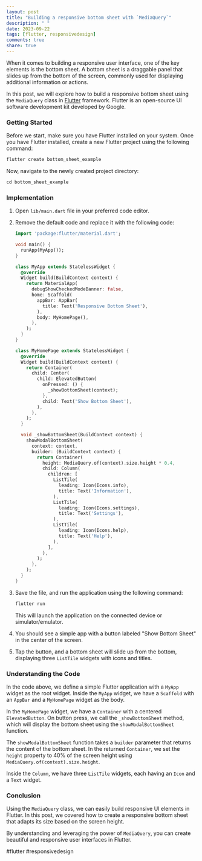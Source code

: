 ```yaml
---
layout: post
title: "Building a responsive bottom sheet with `MediaQuery`"
description: " "
date: 2023-09-22
tags: [flutter, responsivedesign]
comments: true
share: true
---
```


When it comes to building a responsive user interface, one of the key elements is the bottom sheet. A bottom sheet is a draggable panel that slides up from the bottom of the screen, commonly used for displaying additional information or actions.

In this post, we will explore how to build a responsive bottom sheet using the `MediaQuery` class in [Flutter](https://flutter.dev/) framework. Flutter is an open-source UI software development kit developed by Google.

### Getting Started

Before we start, make sure you have Flutter installed on your system. Once you have Flutter installed, create a new Flutter project using the following command:

```dart
flutter create bottom_sheet_example
```

Now, navigate to the newly created project directory:

```dart
cd bottom_sheet_example
```

### Implementation

1. Open `lib/main.dart` file in your preferred code editor.

2. Remove the default code and replace it with the following code:

   ```dart
   import 'package:flutter/material.dart';

   void main() {
     runApp(MyApp());
   }

   class MyApp extends StatelessWidget {
     @override
     Widget build(BuildContext context) {
       return MaterialApp(
         debugShowCheckedModeBanner: false,
         home: Scaffold(
           appBar: AppBar(
             title: Text('Responsive Bottom Sheet'),
           ),
           body: MyHomePage(),
         ),
       );
     }
   }

   class MyHomePage extends StatelessWidget {
     @override
     Widget build(BuildContext context) {
       return Container(
         child: Center(
           child: ElevatedButton(
             onPressed: () {
               _showBottomSheet(context);
             },
             child: Text('Show Bottom Sheet'),
           ),
         ),
       );
     }

     void _showBottomSheet(BuildContext context) {
       showModalBottomSheet(
         context: context,
         builder: (BuildContext context) {
           return Container(
             height: MediaQuery.of(context).size.height * 0.4,
             child: Column(
               children: [
                 ListTile(
                   leading: Icon(Icons.info),
                   title: Text('Information'),
                 ),
                 ListTile(
                   leading: Icon(Icons.settings),
                   title: Text('Settings'),
                 ),
                 ListTile(
                   leading: Icon(Icons.help),
                   title: Text('Help'),
                 ),
               ],
             ),
           );
         },
       );
     }
   }
   ```

3. Save the file, and run the application using the following command:

   ```dart
   flutter run
   ```

   This will launch the application on the connected device or simulator/emulator.

4. You should see a simple app with a button labeled "Show Bottom Sheet" in the center of the screen.

5. Tap the button, and a bottom sheet will slide up from the bottom, displaying three `ListTile` widgets with icons and titles.

### Understanding the Code

In the code above, we define a simple Flutter application with a `MyApp` widget as the root widget. Inside the `MyApp` widget, we have a `Scaffold` with an `AppBar` and a `MyHomePage` widget as the body.

In the `MyHomePage` widget, we have a `Container` with a centered `ElevatedButton`. On button press, we call the `_showBottomSheet` method, which will display the bottom sheet using the `showModalBottomSheet` function.

The `showModalBottomSheet` function takes a `builder` parameter that returns the content of the bottom sheet. In the returned `Container`, we set the `height` property to 40% of the screen height using `MediaQuery.of(context).size.height`.

Inside the `Column`, we have three `ListTile` widgets, each having an `Icon` and a `Text` widget.

### Conclusion

Using the `MediaQuery` class, we can easily build responsive UI elements in Flutter. In this post, we covered how to create a responsive bottom sheet that adapts its size based on the screen height.

By understanding and leveraging the power of `MediaQuery`, you can create beautiful and responsive user interfaces in Flutter.

#flutter #responsivedesign